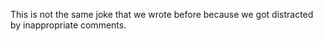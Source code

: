 This is not the same joke that we wrote before because we got distracted by inappropriate comments. 